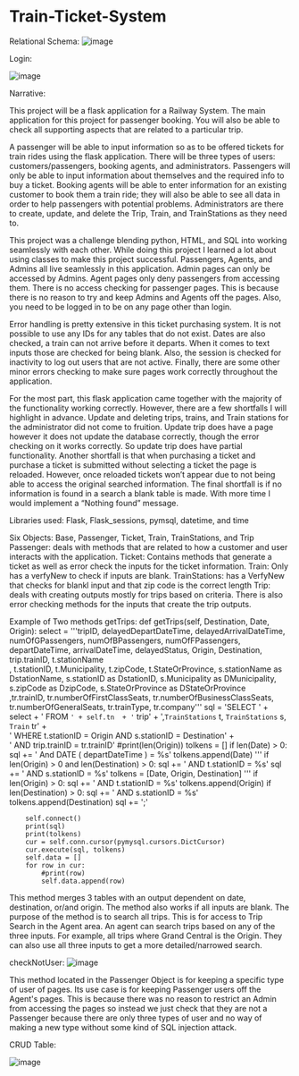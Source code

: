 # Train-Ticket-System

Relational Schema:
![image](https://user-images.githubusercontent.com/27834881/80921995-118f7f00-8d48-11ea-8443-f7b8dada1bbd.png)

Login:

![image](https://user-images.githubusercontent.com/27834881/80921759-43074b00-8d46-11ea-8635-528fa45ca8e6.png)

Narrative:

  This project will be a flask application for a Railway System. The main application for this project for passenger booking. You will also be able to check all supporting aspects that are related to a particular trip. 
  
  A passenger will be able to input information so as to be offered tickets for train rides using the flask application. There will be three types of users: customers/passengers, booking agents, and administrators. Passengers will only be able to input information about themselves and the required info to buy a ticket. Booking agents will be able to enter information for an existing customer to book them a train ride; they will also be able to see all data in order to help passengers with potential problems. Administrators are there to create, update, and delete the Trip, Train, and TrainStations as they need to.

  This project was a challenge blending python, HTML, and SQL into working seamlessly with each other. While doing this project I learned a lot about using classes to make this project successful. Passengers, Agents, and Admins all live seamlessly in this application. Admin pages can only be accessed by Admins. Agent pages only deny passengers from accessing them. There is no access checking for passenger pages. This is because there is no reason to try and keep Admins and Agents off the pages. Also, you need to be logged in to be on any page other than login.
  
   Error handling is pretty extensive in this ticket purchasing system. It is not possible to use any IDs for any tables that do not exist. Dates are also checked, a train can not arrive before it departs. When it comes to text inputs those are checked for being blank. Also, the session is checked for inactivity to log out users that are not active. Finally, there are some other minor errors checking to make sure pages work correctly throughout the application.
  
  For the most part, this flask application came together with the majority of the functionality working correctly. However, there are a few shortfalls I will highlight in advance. Update and deleting trips, trains, and Train stations for the administrator did not come to fruition. Update trip does have a page however it does not update the database correctly, though the error checking on it works correctly. So update trip does have partial functionality. Another shortfall is that when purchasing a ticket and purchase a ticket is submitted without selecting a ticket the page is reloaded. However, once reloaded tickets won’t appear due to not being able to access the original searched information. The final shortfall is if no information is found in a search a blank table is made. With more time I would implement a “Nothing found” message. 

Libraries used: Flask, Flask_sessions, pymsql, datetime, and time

Six Objects: Base, Passenger, Ticket, Train, TrainStations, and Trip
Passenger: deals with methods that are related to how a customer and user interacts with the application.
Ticket: Contains methods that generate a ticket as well as error check the inputs for the ticket information.
Train: Only has a verfyNew to check if inputs are blank.
TrainStations: has a VerfyNew that checks for blankl input and that zip code is the correct length
Trip: deals with creating outputs mostly for trips based on criteria. There is also error checking methods for the inputs that create the trip outputs.

Example of Two methods
getTrips:
def getTrips(self, Destination, Date, Origin):
        select = '''tripID, delayedDepartDateTime, delayedArrivalDateTime, numOfGPassengers, numOfBPassengers, numOfFPassengers, departDateTime, arrivalDateTime, delayedStatus, Origin, Destination, trip.trainID, t.stationName\
        , t.stationID, t.Municipality, t.zipCode, t.StateOrProvince, s.stationName as DstationName, s.stationID as DstationID, s.Municipality as DMunicipality, s.zipCode as DzipCode, s.StateOrProvince as DStateOrProvince\
        ,tr.trainID, tr.numberOfFirstClassSeats, tr.numberOfBusinessClassSeats, tr.numberOfGeneralSeats, tr.trainType, tr.company'''
        sql = 'SELECT ' + select + ' FROM `' + self.tn  + '` trip' + ',`TrainStations` t, `TrainStations` s, `Train` tr' +\
        ' WHERE t.stationID = Origin AND s.stationID = Destination' +\
        ' AND trip.trainID = tr.trainID'
        #print(len(Origin))
        tolkens = []
        if len(Date) > 0:
            sql += ' And DATE ( departDateTime ) = %s'
            tolkens.append(Date)
        '''
        if len(Origin) > 0 and len(Destination) > 0:
            sql += ' AND t.stationID = %s'
            sql += ' AND s.stationID = %s'
            tolkens = [Date, Origin, Destination]
        '''
        if len(Origin) > 0:
            sql += ' AND t.stationID = %s'
            tolkens.append(Origin)
        if len(Destination) > 0:
            sql += ' AND s.stationID = %s'
            tolkens.append(Destination)
        sql += ';'

        
        self.connect()
        print(sql)
        print(tolkens)
        cur = self.conn.cursor(pymysql.cursors.DictCursor)
        cur.execute(sql, tolkens)
        self.data = []
        for row in cur:
            #print(row)
            self.data.append(row)

This method merges 3 tables with an output dependent on date, destination, or/and origin. The method also works if all inputs are blank. The purpose of the method is to search all trips. This is for access to Trip Search in the Agent area. An agent can search trips based on any of the three inputs. For example, all trips where Grand Central is the Origin. They can also use all three inputs to get a more detailed/narrowed search.

checkNotUser:
![image](https://user-images.githubusercontent.com/27834881/80923240-6d5e0600-8d50-11ea-97f2-364348d73592.png)

This method located in the Passenger Object is for keeping a specific type of user of pages. Its use case is for keeping Passenger users off the Agent's pages. This is because there was no reason to restrict an Admin from accessing the pages so instead we just check that they are not a Passenger because there are only three types of user and no way of making a new type without some kind of SQL injection attack.


CRUD Table:

![image](https://user-images.githubusercontent.com/27834881/80921812-a4c7b500-8d46-11ea-9613-e697659374da.png)

